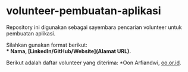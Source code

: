 # volunteer-pembuatan-aplikasi
Repository ini digunakan sebagai sayembara pencarian volunteer untuk pembuatan aplikasi.<br>

Silahkan gunakan format berikut:<br>
**\* Nama, [LinkedIn/GitHub/Website](Alamat URL).**

Berikut adalah daftar volunteer yang diterima:
*Oon Arfiandwi, [oo.or.id](https://oo.or.id).

